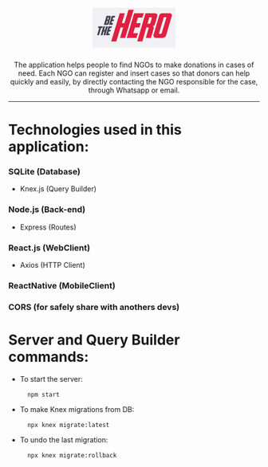 <h1 align="center">
	<img alt="Be The Hero" src="./frontend/src/assets/logogit.png" />
</h1>
<p align="center">
	The application helps people to find NGOs to make donations in cases of need. Each NGO can register and insert cases so that donors can help quickly and easily, by directly contacting the NGO responsible for the case, through Whatsapp or email.
</p>

<hr />

<h1>Technologies used in this application:</h1>

### SQLite (Database)
- Knex.js (Query Builder) 
### Node.js (Back-end)
- Express (Routes)
### React.js (WebClient)
- Axios (HTTP Client)
### ReactNative (MobileClient)
### CORS (for safely share with anothers devs)

<h1>Server and Query Builder commands:</h1>

- To start the server:

		npm start

- To make Knex migrations from DB:

		npx knex migrate:latest

- To undo the last migration:

		npx knex migrate:rollback
